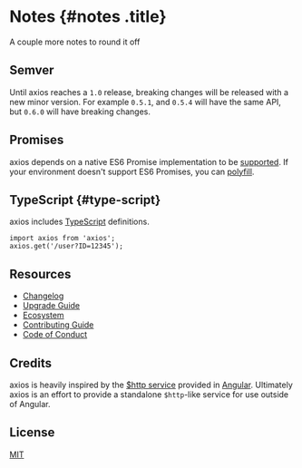 # Notes {#notes .title}

A couple more notes to round it off

## Semver

Until axios reaches a `1.0` release, breaking changes will be released
with a new minor version. For example `0.5.1`, and `0.5.4` will have the
same API, but `0.6.0` will have breaking changes.

## Promises

axios depends on a native ES6 Promise implementation to be
[supported](http://caniuse.com/promises). If your environment doesn\'t
support ES6 Promises, you can
[polyfill](https://github.com/jakearchibald/es6-promise).

## TypeScript {#type-script}

axios includes [TypeScript](http://typescriptlang.org) definitions.

``` lang-typescript
import axios from 'axios';
axios.get('/user?ID=12345');
```

## Resources

- [Changelog](https://github.com/axios/axios/blob/v1.x/CHANGELOG.md)
- [Upgrade
  Guide](https://github.com/axios/axios/blob/v1.x/UPGRADE_GUIDE.md)
- [Ecosystem](https://github.com/axios/axios/blob/v1.x/ECOSYSTEM.md)
- [Contributing
  Guide](https://github.com/axios/axios/blob/v1.x/CONTRIBUTING.md)
- [Code of
  Conduct](https://github.com/axios/axios/blob/v1.x/CODE_OF_CONDUCT.md)

## Credits

axios is heavily inspired by the [\$http
service](https://docs.angularjs.org/api/ng/service/$http) provided in
[Angular](https://angularjs.org/). Ultimately axios is an effort to
provide a standalone `$http`-like service for use outside of Angular.

## License

[MIT](https://github.com/axios/axios/blob/v1.x/LICENSE)